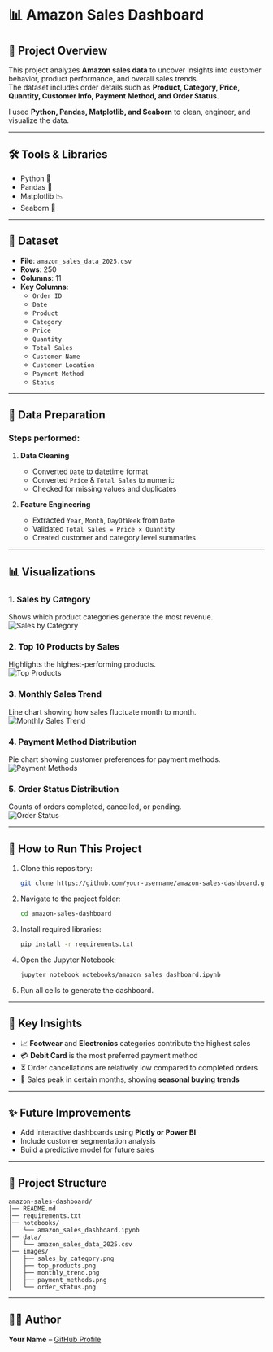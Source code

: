 # 📊 Amazon Sales Dashboard  

## 📌 Project Overview  
This project analyzes **Amazon sales data** to uncover insights into customer behavior, product performance, and overall sales trends.  
The dataset includes order details such as **Product, Category, Price, Quantity, Customer Info, Payment Method, and Order Status**.  

I used **Python, Pandas, Matplotlib, and Seaborn** to clean, engineer, and visualize the data.  

---

## 🛠️ Tools & Libraries  
- Python 🐍  
- Pandas 📑  
- Matplotlib 📉  
- Seaborn 🎨  

---

## 📂 Dataset  
- **File**: `amazon_sales_data_2025.csv`  
- **Rows**: 250  
- **Columns**: 11  
- **Key Columns**:  
  - `Order ID`  
  - `Date`  
  - `Product`  
  - `Category`  
  - `Price`  
  - `Quantity`  
  - `Total Sales`  
  - `Customer Name`  
  - `Customer Location`  
  - `Payment Method`  
  - `Status`  

---

## 🔧 Data Preparation  
### Steps performed:  
1. **Data Cleaning**  
   - Converted `Date` to datetime format  
   - Converted `Price` & `Total Sales` to numeric  
   - Checked for missing values and duplicates  

2. **Feature Engineering**  
   - Extracted `Year`, `Month`, `DayOfWeek` from `Date`  
   - Validated `Total Sales = Price × Quantity`  
   - Created customer and category level summaries  

---

## 📊 Visualizations  

### 1. Sales by Category  
Shows which product categories generate the most revenue.  
![Sales by Category](images/Sales_by_Category.png)  

### 2. Top 10 Products by Sales  
Highlights the highest-performing products.  
![Top Products](images/top_products.png)  

### 3. Monthly Sales Trend  
Line chart showing how sales fluctuate month to month.  
![Monthly Sales Trend](images/monthly_trend.png)  

### 4. Payment Method Distribution  
Pie chart showing customer preferences for payment methods.  
![Payment Methods](images/payment_methods.png)  

### 5. Order Status Distribution  
Counts of orders completed, cancelled, or pending.  
![Order Status](images/order_status.png)  

---

## 🚀 How to Run This Project  

1. Clone this repository:  
   ```bash
   git clone https://github.com/your-username/amazon-sales-dashboard.git
   ```  

2. Navigate to the project folder:  
   ```bash
   cd amazon-sales-dashboard
   ```  

3. Install required libraries:  
   ```bash
   pip install -r requirements.txt
   ```  

4. Open the Jupyter Notebook:  
   ```bash
   jupyter notebook notebooks/amazon_sales_dashboard.ipynb
   ```  

5. Run all cells to generate the dashboard.  

---

## 📌 Key Insights  
- 📈 **Footwear** and **Electronics** categories contribute the highest sales  
- 💳 **Debit Card** is the most preferred payment method  
- ⏳ Order cancellations are relatively low compared to completed orders  
- 📅 Sales peak in certain months, showing **seasonal buying trends**  

---

## ✨ Future Improvements  
- Add interactive dashboards using **Plotly or Power BI**  
- Include customer segmentation analysis  
- Build a predictive model for future sales  

---

## 📂 Project Structure  

```
amazon-sales-dashboard/
│── README.md                     
│── requirements.txt               
│── notebooks/
│   └── amazon_sales_dashboard.ipynb   
│── data/
│   └── amazon_sales_data_2025.csv     
│── images/
│   ├── sales_by_category.png          
│   ├── top_products.png
│   ├── monthly_trend.png
│   ├── payment_methods.png
│   └── order_status.png
```

---

## 👨‍💻 Author  
**Your Name** – [GitHub Profile](https://github.com/your-username)  
